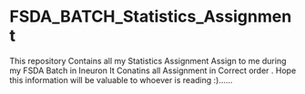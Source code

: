 # FSDA_BATCH_Statistics_Assignment
This repository Contains all my Statistics Assignment Assign to me during my FSDA Batch in Ineuron
It Conatins all Assignment in Correct order . 
Hope this information will be valuable to whoever is reading  :)......
